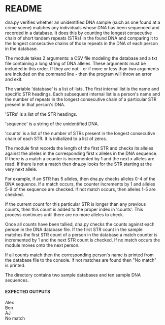 # README

dna.py verifies whether an unidentified DNA sample (such as one found at a crime scene) matches any individuals whose DNA has been sequenced and recorded in a database. It does this by counting the longest consecutive chain of short tandem repeats (STRs) in the found DNA and comparing it to the longest consecutive chains of those repeats in the DNA of each person in the database.

The module takes 2 arguments: a CSV file modeling the database and a txt file containing a long string of DNA alleles. These arguments must be included in this order. If they are not - or if more or less than two arguments are included on the command line - then the program will throw an error and exit.

The variable 'database' is a list of lists. The first internal list is the name and specific STR headings. Each subsequent internal list is a person's name and the number of repeats in the longest consecutive chain of a particular STR present in that person's DNA.

'STRs' is a list of the STR headings.

'sequence' is a string of the unidentified DNA.

'counts' is a list of the number of STRs present in the longest consecutive chain of each STR. It is initialized to a list of zeros.

The module first records the length of the first STR and checks its alleles against the alleles in the corresponding first x alleles in the DNA sequence. If there is a match a counter is incremented by 1 and the next x alleles are read. If there is not a match then dna.py looks for the STR starting at the very next allele.

For example, if an STR has 5 alleles, then dna.py checks alleles 0-4 of the DNA sequence. If a match occurs, the counter increments by 1 and alleles 5-9 of the sequence are checked. If not match occurs, then alleles 1-5 are checked.

If the current count for this particular STR is longer than any previous counts, then this count is added to the proper index in 'counts'. This process continues until there are no more alleles to check.

Once all counts have been tallied, dna.py checks the counts against each person in the DNA database file. If the first STR count in the sample matches the first STR count of a person in the database a match counter is incremented by 1 and the next STR count is checked. If no match occurs the module moves onto the next person.

If all counts match then the corresponding person's name is printed from the database file to the console. If not matches are found then "No match" is printed.

The directory contains two sample databases and ten sample DNA sequences.

#### EXPECTED OUTPUTS

Alex  
Ben  
AJ  
No match  
